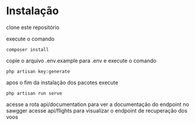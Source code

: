 
# Instalação 

clone este repositório 

execute o comando

	composer install
copie o arquivo .env.example para .env e execute o comando 
	
    php artisan key:generate
   
apos o fim da instalação dos pacotes execute

	php artisan run serve
    
acesse a rota api/documentation para ver a documentação do endpoint no sawgger acesse api/flights
para visualizar o endpoint de recuperação dos voos


